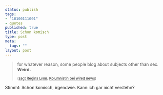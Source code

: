 ```yaml
--- 
status: publish
tags: 
- "10100111001"
- quotes
published: true
title: Schon komisch
type: post
meta: 
  tags: ""
layout: post
---
```

<blockquote>for whatever reason, some people blog about subjects other than sex. <strong>Weird.</strong>

<sub>(<a href="http://www.wired.com/news/culture/0,1284,67159-2,00.html?tw=wn_story_page_next1">sagt Regina Lynn</a>, <a href="http://www.wired.com/news/culture/0,1284,64962,00.html">Kolumnistin bei wired news</a>)</sub></blockquote>


Stimmt: Schon komisch, irgendwie. Kann ich gar nicht verstehn?

